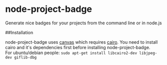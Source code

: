 node-project-badge
==================

Generate nice badges for your projects from the command line or in node.js

##Installation

node-project-badge uses [canvas](https://github.com/Automattic/node-canvas) which requires [cairo](http://cairographics.org/).
You need to install cairo and it's dependencies first before installing node-project-badge.  
For ubuntu/debian people: `sudo apt-get install libcairo2-dev libjpeg-dev giflib-dbg`
